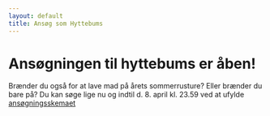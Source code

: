 ```yaml
---
layout: default
title: Ansøg som Hyttebums
---
```

<h1>Ansøgningen til hyttebums er åben!</h1>

<p>Brænder du også for at lave mad på årets sommerrusture? Eller brænder du bare på? Du kan søge lige nu og indtil d. 8. april kl. 23.59 ved at ufylde <a href="https://docs.google.com/forms/d/1q19dMxsm9HDs8IfbDhoPj1mJXiSDriOt8hCIGaTN8WM/viewform">ansøgningsskemaet</a>
</p>